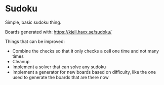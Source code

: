 # Sudoku
Simple, basic sudoku thing.

Boards generated with: https://kjell.haxx.se/sudoku/


Things that can be improved:
* Combine the checks so that it only checks a cell one time and not many times
* Cleanup
* Implement a solver that can solve any sudoku
* Implement a generator for new boards based on difficulty, like the one used to generate the boards that are there now
